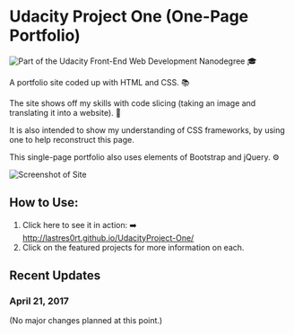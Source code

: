 # Udacity Project One (One-Page Portfolio)

![Part of the Udacity Front-End Web Development Nanodegree](https://img.shields.io/badge/Udacity-Front--End%20Web%20Developer%20Nanodegree-02b3e4.svg) 🎓

A portfolio site coded up with HTML and CSS. 📚

The site shows off my skills with code slicing (taking an image and translating it into a website). 🔪 

It is also intended to show my understanding of CSS frameworks, by using one to help reconstruct this page. 

This single-page portfolio also uses elements of Bootstrap and jQuery. ⚙️

![Screenshot of Site](http://i.imgur.com/SkPGg5L.jpg)

## How to Use:

1. Click here to see it in action: ➡️  http://lastres0rt.github.io/UdacityProject-One/ 
2. Click on the featured projects for more information on each.

## Recent Updates

### April 21, 2017
(No major changes planned at this point.)
